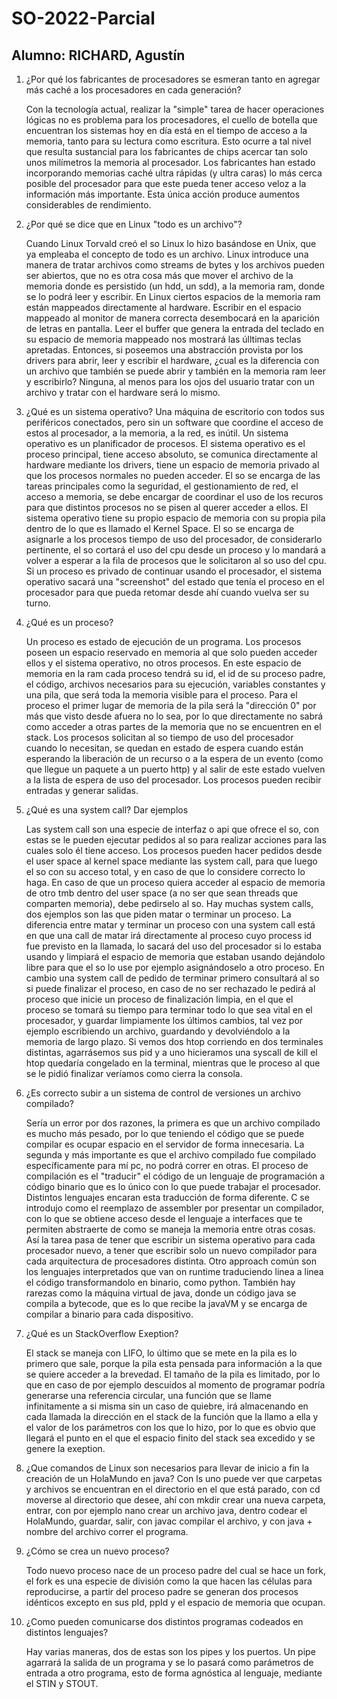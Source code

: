 # SO-2022-Parcial
## Alumno: RICHARD, Agustín

1) ¿Por qué los fabricantes de procesadores se esmeran tanto en agregar más caché a los procesadores en cada generación?

    Con la tecnología actual, realizar la "simple" tarea de hacer operaciones lógicas no es problema para los procesadores, el cuello de botella que encuentran los sistemas hoy en día está en el tiempo de acceso a la memoria, tanto para su lectura como escritura. Esto ocurre a tal nivel que resulta sustancial para los fabricantes de chips acercar tan solo unos milímetros la memoria al procesador.
Los fabricantes han estado incorporando memorias caché ultra rápidas (y ultra caras) lo más cerca posible del procesador para que este pueda tener acceso veloz a la información más importante. Esta única acción produce aumentos considerables de rendimiento. 

2) ¿Por qué se dice que en Linux "todo es un archivo"?

    Cuando Linux Torvald creó el so Linux lo hizo basándose en Unix, que ya empleaba el concepto de todo es un archivo. Linux introduce una manera de tratar archivos como streams de bytes y los archivos pueden ser abiertos, que no es otra cosa más que mover el archivo de la memoria donde es persistido (un hdd, un sdd), a la memoria ram, donde se lo podrá leer y escribir. En Linux ciertos espacios de la memoria ram están mappeados directamente al hardware. Escribir en el espacio mappeado al monitor de manera correcta desembocará en la aparición de letras en pantalla. Leer el buffer que genera la entrada del teclado en su espacio de memoria mappeado nos mostrará las úlltimas teclas apretadas. Entonces, si poseemos una abstracción provista por los drivers para abrir, leer y escribir el hardware, ¿cual es la diferencia con un archivo que también se puede abrir y también en la memoria ram leer y escribirlo? Ninguna, al menos para los ojos del usuario tratar con un archivo y tratar con el hardware será lo mismo. 

3) ¿Qué es un sistema operativo?
    Una máquina de escritorio con todos sus periféricos conectados, pero sin un software que coordine el acceso de estos al procesador, a la memoria, a la red, es inútil. Un sistema operativo es un planificador de procesos.  El sistema operativo es el proceso principal, tiene acceso absoluto, se comunica directamente al hardware mediante los drivers, tiene un espacio de memoria privado al que los procesos normales no pueden acceder. El so se encarga de las tareas principales como la seguridad, el gestionamiento de red, el acceso a memoria, se debe encargar de coordinar el uso de los recuros para que distintos procesos no se pisen al querer acceder a ellos.
    El sistema operativo tiene su propio espacio de memoria con su propia pila dentro de lo que es llamado el Kernel Space.
    El so se encarga de asignarle a los procesos tiempo de uso del procesador, de considerarlo pertinente, el so cortará el uso del cpu desde un proceso y lo mandará a volver a esperar a la fila de procesos que le solicitaron al so uso del cpu. Si un proceso es privado de continuar usando el procesador, el sistema operativo sacará una "screenshot" del estado que tenía el proceso en el procesador para que pueda retomar desde ahí cuando vuelva ser su turno.
    

4) ¿Qué es un proceso? 

    Un proceso es estado de ejecución de un programa. Los procesos poseen un espacio reservado en memoria al que solo pueden acceder ellos y el sistema operativo, no otros procesos. En este espacio de memoria en la ram cada proceso tendrá su id, el id de su proceso padre, el código, archivos necesarios para su ejecución, variables constantes y una pila, que será toda la memoria visible para el proceso. Para el proceso el primer lugar de memoria de la pila será la "dirección 0" por más que visto desde afuera no lo sea, por lo que directamente no sabrá como acceder a otras partes de la memoria que no se encuentren en el stack. Los procesos solicitan al so tiempo de uso del procesador cuando lo necesitan, se quedan en estado de espera cuando están esperando la liberación de un recurso o a la espera de un evento (como que llegue un paquete a un puerto http) y al salir de este estado vuelven a la lista de espera de uso del procesador. Los procesos pueden recibir entradas y generar salidas.

5) ¿Qué es una system call? Dar ejemplos
    
    Las system call son una especie de interfaz o api que ofrece el so, con estas se le pueden ejecutar pedidos al so para realizar acciones para las cuales solo él tiene acceso.
    Los procesos pueden hacer pedidos desde el user space al kernel space mediante las system call, para que luego el so con su acceso total, y en caso de que lo considere correcto lo haga. En caso de que un proceso quiera acceder al espacio de memoria de otro tmb dentro del user space (a no ser que sean threads que comparten memoria), debe pedirselo al so. Hay muchas system calls, dos ejemplos son las que piden matar o terminar un proceso. La diferencia entre matar y terminar un proceso con una system call está en que una call de matar irá directamente al proceso cuyo process id fue previsto en la llamada, lo sacará del uso del procesador si lo estaba usando y limpiará el espacio de memoria que estaban usando dejándolo libre para que el so lo use por ejemplo asignándoselo a otro proceso. En cambio una system call de pedido de terminar primero consultará al so si puede finalizar el proceso, en caso de no ser rechazado le pedirá al proceso que inicie un proceso de finalización limpia, en el que el proceso se tomará su tiempo para terminar todo lo que sea vital en el procesador, y guardar limpiamente los últimos cambios, tal vez por ejemplo escribiendo un archivo, guardando y devolviéndolo a la memoria de largo plazo.
    Si vemos dos htop corriendo en dos terminales distintas, agarrásemos sus pid y a uno hicieramos una syscall de kill el htop quedaría congelado en la terminal, mientras que le proceso al que se le pidió finalizar veríamos como cierra la consola.

6) ¿Es correcto subir a un sistema de control de versiones un archivo compilado?

    Sería un error por dos razones, la primera es que un archivo compilado es mucho más pesado, por lo que teniendo el código que se puede compilar es ocupar espacio en el servidor de forma innecesaria.
    La segunda y más importante es que el archivo compilado fue compilado específicamente para mí pc, no podrá correr en otras.
    El proceso de compilación es el "traducir" el código de un lenguaje de programación a código binario que es lo único con lo que puede trabajar el procesador. Distintos lenguajes encaran esta traducción de forma diferente. C se introdujo como el reemplazo de assembler por presentar un compilador, con lo que se obtiene acceso desde el lenguaje a interfaces que te permiten abstraerte de como se maneja la memoria entre otras cosas. Así la tarea pasa de tener que escribir un sistema operativo para cada procesador nuevo, a tener que escribir solo un nuevo compilador para cada arquitectura de procesadores distinta.
    Otro approach común son los lenguajes interpretados que van on runtime traduciendo linea a linea el código transformandolo en binario, como python.
    También hay rarezas como la máquina virtual de java, donde un código java se compila a bytecode, que es lo que recibe la javaVM y se encarga de compilar a binario para cada dispositivo. 

7) ¿Qué es un StackOverflow Exeption?

    El stack se maneja con LIFO, lo último que se mete en la pila es lo primero que sale, porque la pila esta pensada para información a la que se quiere acceder a la brevedad. El tamaño de la pila es limitado, por lo que en caso de por ejemplo descuidos al momento de programar podría generarse una referencia circular, una función que se llame infinitamente a si misma sin un caso de quiebre, irá almacenando en cada llamada la dirección en el stack de la función que la llamo a ella y el valor de los parámetros con los que lo hizo, por lo que es obvio que llegará el punto en el que el espacio finito del stack sea excedido y se genere la exeption.

9) ¿Que comandos de Linux son necesarios para llevar de inicio a fin la creación de un HolaMundo en java?
    Con ls uno puede ver que carpetas y archivos se encuentran en el directorio en el que está parado, con cd moverse al directorio que desee, ahí con mkdir crear una nueva carpeta, entrar, con por ejemplo nano crear un archivo java, dentro codear el HolaMundo, guardar, salir, con javac compilar el archivo, y con java + nombre del archivo correr el programa.

10) ¿Cómo se crea un nuevo proceso?

    Todo nuevo proceso nace de un proceso padre del cual se hace un fork, el fork es una especie de división como la que hacen las células para reproducirse, a partir del proceso padre se generan dos procesos idénticos excepto en sus pId, ppId y el espacio de memoria que ocupan.

11) ¿Como pueden comunicarse dos distintos programas codeados en distintos lenguajes?

    Hay varias maneras, dos de estas son los pipes y los puertos.
    Un pipe agarrará la salida de un programa y se lo pasará como parámetros de entrada a otro programa, esto de forma agnóstica al lenguaje, mediante el STIN y STOUT.
